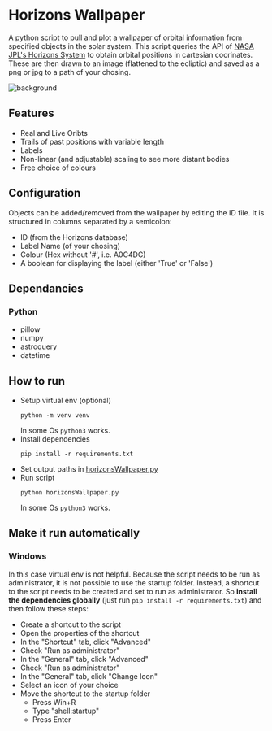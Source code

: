 # Horizons Wallpaper
A python script to pull and plot a wallpaper of orbital information from specified objects in the solar system. This script queries the API of [NASA JPL's Horizons System](https://ssd.jpl.nasa.gov/horizons/) to obtain orbital positions in cartesian coorinates. These are then drawn to an image (flattened to the ecliptic) and saved as a png or jpg to a path of your chosing.

![background](https://github.com/daraghhollman/horizons-wallpaper/assets/62439417/3229d214-dc0e-4265-a361-dadf3cea6149)

## Features
- Real and Live Oribts
- Trails of past positions with variable length
- Labels
- Non-linear (and adjustable) scaling to see more distant bodies
- Free choice of colours

## Configuration
Objects can be added/removed from the wallpaper by editing the ID file. It is structured in columns separated by a semicolon:
- ID (from the Horizons database)
- Label Name (of your chosing)
- Colour (Hex without '#', i.e. A0C4DC)
- A boolean for displaying the label (either 'True' or 'False')

## Dependancies
### Python
- pillow
- numpy
- astroquery
- datetime

## How to run
- Setup virtual env (optional)
    ```shell
    python -m venv venv
    ```
    In some Os `python3` works.
- Install dependencies
    ```shell
    pip install -r requirements.txt
    ```
- Set output paths in [horizonsWallpaper.py](horizonsWallpaper.py#L7)
- Run script
    ```shell
    python horizonsWallpaper.py
    ```
    In some Os `python3` works.

## Make it run automatically
### Windows
In this case virtual env is not helpful. Because the script needs to be run as administrator, it is not possible to use the startup folder. Instead, a shortcut to the script needs to be created and set to run as administrator. So **install the dependencies globally** (just run `pip install -r requirements.txt`) and then follow these steps:

- Create a shortcut to the script
- Open the properties of the shortcut
- In the "Shortcut" tab, click "Advanced"
- Check "Run as administrator"
- In the "General" tab, click "Advanced"
- Check "Run as administrator"
- In the "General" tab, click "Change Icon"
- Select an icon of your choice
- Move the shortcut to the startup folder
    - Press Win+R
    - Type "shell:startup"
    - Press Enter
